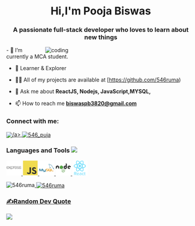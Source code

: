 <h1 align="center">Hi,I'm Pooja Biswas </h1>
<h3 align="center">A passionate full-stack developer who loves to learn about new things</h3>

<img align="right" alt="coding" width="400" src="https://github.com/Anmol-Baranwal/Cool-GIFs-For-GitHub/assets/74038190/231375ce-58a3-4c3b-85c8-44ea51d1318f" width="400">
- 🔭 I’m currently a MCA student. 

- 🌱 Learner & Explorer

- 👨‍💻 All of my projects are available at [https://github.com/546ruma)

- 💬 Ask me about **ReactJS, Nodejs, JavaScript,MYSQL,**

- 📫 How to reach me **biswaspb3820@gmail.com**


<h3 align="left">Connect with me:</h3>
<p align="left">
<a href="https://www.linkedin.com/in/puja546" target="blank"><img align="center"src="https://user-images.githubusercontent.com/74038190/235294019-40007353-6219-4ec5-b661-b3c35136dd0b.gif" width="100">/a>
<a href="https://instagram.com/546_puja" target="blank"><img align="center" src="https://raw.githubusercontent.com/rahuldkjain/github-profile-readme-generator/master/src/images/icons/Social/instagram.svg" alt="546_puja" height="30" width="40" /></a>

</p>

<h3 align="left">Languages and Tools <img src = "https://media2.giphy.com/media/QssGEmpkyEOhBCb7e1/giphy.gif?cid=ecf05e47a0n3gi1bfqntqmob8g9aid1oyj2wr3ds3mg700bl&rid=giphy.gif" width = 32px></h3>
 <a href="https://getbootstrap.com" target="_blank" rel="noreferrer"> <imgsrc="https://raw.githubusercontent.com/devicons/devicon/master/icons/bootstrap/bootstrap-plain-wordmark.svg" alt="bootstrap" width="40" height="40"/><a href="https://expressjs.com" target="_blank" rel="noreferrer"> <img src="https://raw.githubusercontent.com/devicons/devicon/master/icons/express/express-original-wordmark.svg" alt="express" width="40" height="40"/> </a> <a href="https://git-scm.com/" target="_blank" rel="noreferrer"> <img src="https://raw.githubusercontent.com/devicons/devicon/master/icons/javascript/javascript-original.svg" alt="javascript" width="40" height="40"/> </a> <a href="https://www.mysql.com/" target="_blank" rel="noreferrer"> <img src="https://raw.githubusercontent.com/devicons/devicon/master/icons/mysql/mysql-original-wordmark.svg" alt="mysql" width="40" height="40"/> </a> <a href="https://nodejs.org" target="_blank" rel="noreferrer"> <img src="https://raw.githubusercontent.com/devicons/devicon/master/icons/nodejs/nodejs-original-wordmark.svg" alt="nodejs" width="40" height="40"/> </a>  <a href="https://reactjs.org/" target="_blank" rel="noreferrer"> <img src="https://raw.githubusercontent.com/devicons/devicon/master/icons/react/react-original-wordmark.svg" alt="react" width="40" height="40"/> </a> <a href="https://www.sqlite.org/" target="_blank" rel="noreferrer">

<p><img align="left" src="https://github-readme-stats.vercel.app/api/top-langs?username=546ruma&show_icons=true&locale=en&layout=compact" alt="546ruma" /></p>

<p>&nbsp;<img align="center" src="https://github-readme-stats.vercel.app/api?username=546ruma&show_icons=true&locale=en" alt="546ruma" /></p>





### ✍️Random Dev Quote

<div align="left">

![](https://quotes-github-readme.vercel.app/api?type=horizontal&theme=merko)

</div>


<!---
546ruma/546ruma is a ✨ special ✨ repository because its `README.md` (this file) appears on your GitHub profile.
You can click the Preview link to take a look at your changes.
--->
